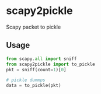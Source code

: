 # scapy2pickle
Scapy packet to pickle

Usage
-----

```python
from scapy.all import sniff
from scapy2pickle import to_pickle
pkt = sniff(count=1)[0]

# pickle dummps
data = to_pickle(pkt)
```

